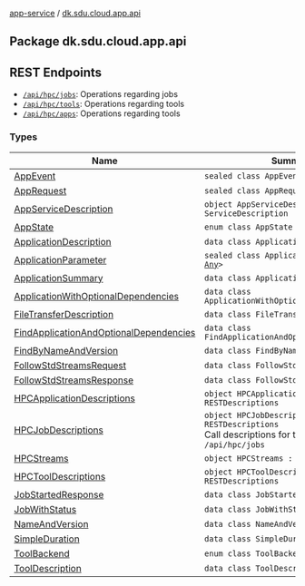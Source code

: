 [app-service](../index.md) / [dk.sdu.cloud.app.api](./index.md)

## Package dk.sdu.cloud.app.api

## REST Endpoints

* [`/api/hpc/jobs`](-h-p-c-job-descriptions/index.md): Operations regarding jobs
* [`/api/hpc/tools`](-h-p-c-tool-descriptions/index.md): Operations regarding tools
* [`/api/hpc/apps`](-h-p-c-application-descriptions/index.md): Operations regarding tools

### Types

| Name | Summary |
|---|---|
| [AppEvent](-app-event/index.md) | `sealed class AppEvent` |
| [AppRequest](-app-request/index.md) | `sealed class AppRequest` |
| [AppServiceDescription](-app-service-description/index.md) | `object AppServiceDescription : ServiceDescription` |
| [AppState](-app-state/index.md) | `enum class AppState` |
| [ApplicationDescription](-application-description/index.md) | `data class ApplicationDescription` |
| [ApplicationParameter](-application-parameter/index.md) | `sealed class ApplicationParameter<V : `[`Any`](https://kotlinlang.org/api/latest/jvm/stdlib/kotlin/-any/index.html)`>` |
| [ApplicationSummary](-application-summary/index.md) | `data class ApplicationSummary` |
| [ApplicationWithOptionalDependencies](-application-with-optional-dependencies/index.md) | `data class ApplicationWithOptionalDependencies` |
| [FileTransferDescription](-file-transfer-description/index.md) | `data class FileTransferDescription` |
| [FindApplicationAndOptionalDependencies](-find-application-and-optional-dependencies/index.md) | `data class FindApplicationAndOptionalDependencies` |
| [FindByNameAndVersion](-find-by-name-and-version/index.md) | `data class FindByNameAndVersion` |
| [FollowStdStreamsRequest](-follow-std-streams-request/index.md) | `data class FollowStdStreamsRequest` |
| [FollowStdStreamsResponse](-follow-std-streams-response/index.md) | `data class FollowStdStreamsResponse` |
| [HPCApplicationDescriptions](-h-p-c-application-descriptions/index.md) | `object HPCApplicationDescriptions : RESTDescriptions` |
| [HPCJobDescriptions](-h-p-c-job-descriptions/index.md) | `object HPCJobDescriptions : RESTDescriptions`<br>Call descriptions for the endpoint `/api/hpc/jobs` |
| [HPCStreams](-h-p-c-streams/index.md) | `object HPCStreams : KafkaDescriptions` |
| [HPCToolDescriptions](-h-p-c-tool-descriptions/index.md) | `object HPCToolDescriptions : RESTDescriptions` |
| [JobStartedResponse](-job-started-response/index.md) | `data class JobStartedResponse` |
| [JobWithStatus](-job-with-status/index.md) | `data class JobWithStatus` |
| [NameAndVersion](-name-and-version/index.md) | `data class NameAndVersion` |
| [SimpleDuration](-simple-duration/index.md) | `data class SimpleDuration` |
| [ToolBackend](-tool-backend/index.md) | `enum class ToolBackend` |
| [ToolDescription](-tool-description/index.md) | `data class ToolDescription` |
